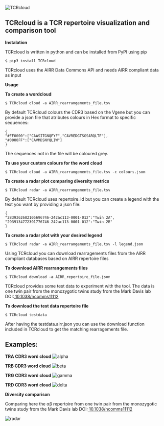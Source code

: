 ![TCRcloud](https://github.com/oldguyeric/TCRcloud/raw/main/images/TCRcloud.png)

## TCRcloud is a TCR repertoire visualization and comparison tool

**Instalation**

TCRcloud is written in python and can be installed from PyPI using pip

    $ pip3 install TCRcloud

TCRcloud uses the AIRR Data Commons API and needs AIRR compliant data as input

**Usage**

**To create a wordcloud**

    $ TCRcloud cloud -a AIRR_rearrangements_file.tsv

By default TCRcloud colours the CDR3 based on the Vgene but you can provide a json file that atributes colours in Hex format to specific sequences:

    {
    "#FF0000":["CAASITGNQFYF","CAVREDGTSGSARQLTF"],
    "#0000FF":["CAVMDSNYQLIW"]
    }

The sequences not in the file will be coloured grey.

**To use your custom colours for the word cloud**

    $ TCRcloud cloud -a AIRR_rearrangements_file.tsv -c colours.json

**To create a radar plot comparing diversity metrics**

    $ TCRcloud radar -a AIRR_rearrangements_file.tsv

By default TCRcloud uses repertoire_id but you can create a legend with the text you want by providing a json file:

    {
    "2839362682105696746-242ac113-0001-012":"Twin 2A",
    "2939134772391776746-242ac113-0001-012":"Twin 2B"
    }  

**To create a radar plot with your desired legend**

	$ TCRcloud radar -a AIRR_rearrangements_file.tsv -l legend.json

Using TCRcloud you can download rearragements files from the AIRR compliant databases based on AIRR repertoire files

**To download AIRR rearrangements files**

    $ TCRcloud download -a AIRR_repertoire_file.json

TCRcloud provides some test data to experiment with the tool. The data is one twin pair from the monozygotic twins study from the Mark Davis lab DOI:[ 10.1038/ncomms11112](https://doi.org/10.1038/ncomms11112)

**To download the test data repertoire file**

    $ TCRcloud testdata

After having the testdata.airr.json you can use the download function included in TCRcloud to get the matching rearragements file.

## Examples:

**TRA CDR3 word cloud**
![alpha](https://github.com/oldguyeric/TCRcloud/raw/main/images/alpha.png)

**TRB CDR3 word cloud**
![beta](https://github.com/oldguyeric/TCRcloud/raw/main/images/beta.png)

**TRG CDR3 word cloud**
![gamma](https://github.com/oldguyeric/TCRcloud/raw/main/images/gamma.png) 

**TRD CDR3 word cloud**
![delta](https://github.com/oldguyeric/TCRcloud/raw/main/images/delta.png) 

**Diversity comparison**

Comparing here the αβ repertoire from one twin pair from the monozygotic twins study from the Mark Davis lab DOI:[ 10.1038/ncomms11112](https://doi.org/10.1038/ncomms11112)

![radar](https://github.com/oldguyeric/TCRcloud/raw/main/images/radar.png)
